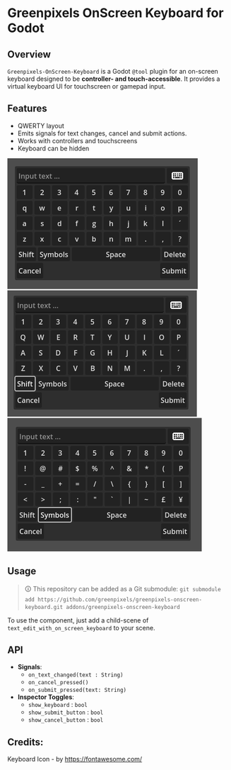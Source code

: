 # Greenpixels OnScreen Keyboard for Godot

## Overview
`Greenpixels-OnScreen-Keyboard` is a Godot `@tool` plugin for an on-screen keyboard designed to be **controller- and touch-accessible**. It provides a virtual keyboard UI for touchscreen or gamepad input.

## Features
- QWERTY layout
- Emits signals for text changes, cancel and submit actions.
- Works with controllers and touchscreens
- Keyboard can be hidden

![](.github/screenshot1.png)
![](.github/screenshot2.png)
![](.github/screenshot3.png)
## Usage
> 🛈 This repository can be added as a Git submodule:
> `git submodule add https://github.com/greenpixels/greenpixels-onscreen-keyboard.git addons/greenpixels-onscreen-keyboard`

To use the component, just add a child-scene of `text_edit_with_on_screen_keyboard` to your scene.

## API
- **Signals**: 
  - `on_text_changed(text : String)`
  - `on_cancel_pressed()`
  - `on_submit_pressed(text: String)`
- **Inspector Toggles**:
  - `show_keyboard` : `bool`
  - `show_submit_button` : `bool`
  - `show_cancel_button` : `bool`

## Credits:
Keyboard Icon - by https://fontawesome.com/
